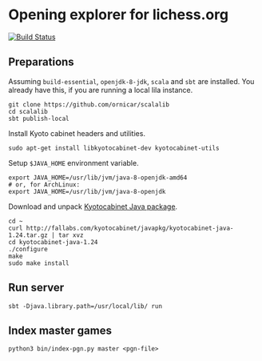 Opening explorer for lichess.org
================================

[![Build Status](https://travis-ci.org/niklasf/lila-openingexplorer.svg?branch=master)](https://travis-ci.org/niklasf/lila-openingexplorer)

Preparations
------------

Assuming `build-essential`, `openjdk-8-jdk`, `scala` and `sbt` are installed.
You already have this, if you are running a local lila instance.

    git clone https://github.com/ornicar/scalalib
    cd scalalib
    sbt publish-local

Install Kyoto cabinet headers and utilities.

    sudo apt-get install libkyotocabinet-dev kyotocabinet-utils

Setup `$JAVA_HOME` environment variable.

    export JAVA_HOME=/usr/lib/jvm/java-8-openjdk-amd64
    # or, for ArchLinux:
    export JAVA_HOME=/usr/lib/jvm/java-8-openjdk

Download and unpack [Kyotocabinet Java package](http://fallabs.com/kyotocabinet/javapkg/).

    cd ~
    curl http://fallabs.com/kyotocabinet/javapkg/kyotocabinet-java-1.24.tar.gz | tar xvz
    cd kyotocabinet-java-1.24
    ./configure
    make
    sudo make install

Run server
----------

    sbt -Djava.library.path=/usr/local/lib/ run

Index master games
------------------

    python3 bin/index-pgn.py master <pgn-file>
